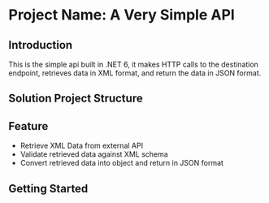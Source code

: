 # Project Name: A Very Simple API

## Introduction

This is the simple api built in .NET 6, it makes HTTP calls to the destination endpoint, retrieves data in XML format, and return the data in JSON format.

## Solution Project Structure



## Feature

- Retrieve XML Data from external API
- Validate retrieved data against XML schema
- Convert retrieved data into object and return in JSON format

## Getting Started